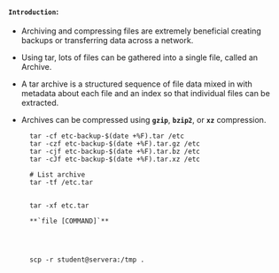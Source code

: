 

#### **`Introduction`**:


- Archiving and compressing files are extremely beneficial creating backups or transferring data across a network.
-  Using tar, lots of files can be gathered into a single file, called an Archive. 
- A tar archive is a structured sequence of file data mixed in with metadata about each file and an index so that individual files can be extracted. 
- Archives can be compressed using **`gzip`**, **`bzip2`**, or **`xz`** compression.




		tar -cf etc-backup-$(date +%F).tar /etc
		tar -czf etc-backup-$(date +%F).tar.gz /etc
		tar -cjf etc-backup-$(date +%F).tar.bz /etc
		tar -cJf etc-backup-$(date +%F).tar.xz /etc 

		# List archive 
		tar -tf /etc.tar


		tar -xf etc.tar

		**`file [COMMAND]`**




		scp -r student@servera:/tmp .


